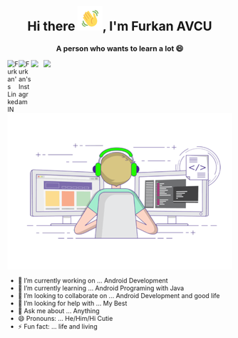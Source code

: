 <!-- ### Hi there 👋 -->

<!--
**Furkan-AVCU/Furkan-AVCU** is a ✨ _special_ ✨ repository because its `README.md` (this file) appears on your GitHub profile.
-->

<h1 align="center">Hi there <img src="https://github.com/Furkan-AVCU/Furkan-AVCU/blob/main/Wave.gif" height="55px" width="55px">, I'm Furkan AVCU</h1>
<h3 align="center">A person who wants to learn a lot 😄 </h3>


<a href="https://www.linkedin.com/in/furkan-avcu-a0b849211">
  <img align="left" alt="Furkan's LinkedIN" width="25px" src="https://cdn.jsdelivr.net/npm/simple-icons@v3/icons/linkedin.svg" />
</a>

<a href="https://www.instagram.com/furkan.avcu/">
  <img align="left" alt="Furkan's Instagram" width="28px" src="https://cdn.jsdelivr.net/npm/simple-icons@v3/icons/instagram.svg" />
</a>

<a href="mailto:f.avcu.b1@gmail.com ">
  <img align="left" width="28px" src="https://cdn.jsdelivr.net/npm/simple-icons@v3/icons/gmail.svg" />
</a>


![](https://visitor-badge.glitch.me/badge?page_id=Furkan-AVCU.Furkan-AVCU)
<br />


<p align="center"><img alt="GIF" src="https://github.com/Furkan-AVCU/Furkan-AVCU/blob/main/code.gif" width="700" height="350" /></p>

- 🔭 I’m currently working on ... Android Development
- 🌱 I’m currently learning ... Android Programing with Java
- 👯 I’m looking to collaborate on ... Android Development and good life
- 🤔 I’m looking for help with ... My Best
- 💬 Ask me about ... Anything
- 😄 Pronouns: ... He/Him/Hi Cutie
- ⚡ Fun fact: ... life and living

<!--
Here are some ideas to get you started:

- 🔭 I’m currently working on ...
- 🌱 I’m currently learning ...
- 👯 I’m looking to collaborate on ...
- 🤔 I’m looking for help with ...
- 💬 Ask me about ...
- 📫 How to reach me: ...
- 😄 Pronouns: ...
- ⚡ Fun fact: ...
-->
